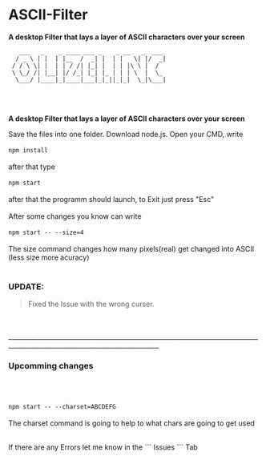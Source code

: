 # ASCII-Filter

**A desktop Filter that lays a layer of ASCII characters over your screen**


```
   ___   _    _ ____ ___ _    _ __   _  ___
  / _ \ | |  | |__  /  _| |  | |   \| |/  _|
 / / \ \| |  | | / /| |_| |  | | |\ \ |  /
 \ \_/ /| |__| |/ /_| |_| |_ | | | \  |  \_
  \___/ |____|_|____|___|_|_||_|_|  \_|\___|
```

<br>
<br>

**A desktop Filter that lays a layer of ASCII characters over your screen**

Save the files into one folder. Download node.js.
Open your CMD, write 
<br>
<br>
```npm install``` 
<br>
<br>
after that type 
<br>
<br>
```npm start```
<br>
<br>
after that the programm should launch, to Exit just press "Esc"
<br>
<br>
After some changes you know can write
<br>
<br>
```npm start -- --size=4```
<br>
<br>
The size command changes how many pixels(real) get changed into ASCII (less size more acuracy)
<br>
<br>
### UPDATE:
> Fixed the Issue with the wrong curser.
<br>
<br>
_____________________________________________________________________________________________________________________________


### Upcomming changes

<br>
<br>

```npm start -- --charset=ABCDEFG ```
<br>
<br>
The charset command is going to help to what chars are going to get used

<br>
If there are any Errors let me know in the ``` Issues ``` Tab
